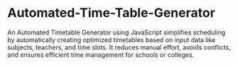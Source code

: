 # Automated-Time-Table-Generator
An Automated Timetable Generator using JavaScript simplifies scheduling by automatically creating optimized timetables based on input data like subjects, teachers, and time slots. It reduces manual effort, avoids conflicts, and ensures efficient time management for schools or colleges.
